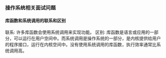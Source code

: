 ### 操作系统相关面试问题
#### 库函数和系统调用的联系和区别
联系: 许多库函数会使用系统调用来实现功能。
区别: 库函数是语言或应用的一部分，可以运行在用户空间中。而系统调用是操作系统的一部分，是内核提供给用户的程序接口，运行在内核空间中。没有使用系统调用的库函数，执行效率通常比系统调用高。
#### 


